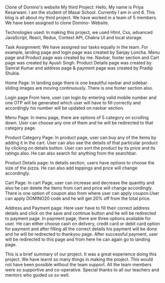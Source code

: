 Clone of Domino's website
My third Project:
Hello, My name is Priya Kesarwani. I am the student of Masai School. Currently I am in unit 6. This blog is all about my third project. We have worked in a team of 5 members.
We have been assigned to clone Domino- Website.

Technologies used: In making this project, we used Html, Css, advanced JavaScript, React, Redux, Context API, Chakra UI and local storage.

Task Assignment: We have assigned our tasks equally in the team. For example, landing page and login page was created by Sanjay Loncha. Menu page and Product page was created by me. Navbar, footer section and Cart page was created by Ayush Singh. Product Details page was created by Samrat Kumar and address page & payment page was created by Pradip Shukla.

Home Page: In landing page there is one beautiful navbar and sidebar. sliding images are moving continuously. There is one footer section also.

Login page From here, user can login by entering valid mobile number and one OTP will be generated which user will have to fill correctly and accordingly his number will be updated on navbar section.

Menu Page: In menu page, there are options of 5 category on scrolling down. User can choose any one of them and he will be redirected to that category page.

Product Category Page: In product page, user can buy any of the items by adding it in the cart. User can also see the details of that particular product by clicking on details button. User can sort the product by its price and its ratings also. He can also search for anything from the searchbar.

Product Details page: In details section, users have options to choose the size of the pizza. He can also add toppings and price will change accordingly.

Cart Page: In cart Page, user can increase and decrease the quantity and also he can delete the items from cart and price will change accordingly. There is one option of coupon also from where user can apply coupon.User can apply DOMINO20 code and he will get 20% off from the total price.

Address and Payment page: Here user have to fill their correct address details and click on the save and continue button and he will be redirected to payment page. In payment page, there are three options available for user. He can either choose cash on delivery, credit card or debit card option for payment and after filling all the correct details his payment will be done and he will be redirected to thankyou page. After successful payment, user will be redirected to this page and from here he can again go to landing page.

This is a brief summary of our project. It was a great experience doing this project. We have learnt so many things in making the project. This would not have been possible without the team support. All the team members were so supportive and co-operative. Special thanks to all our teachers and mentors who guided us so well.
